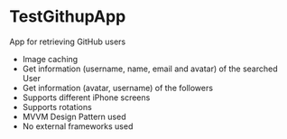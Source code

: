 # TestGithupApp
App for retrieving GitHub users

* Image caching
* Get information (username, name, email and avatar) of the searched User
* Get information (avatar, username) of the followers
* Supports different iPhone screens
* Supports rotations
* MVVM Design Pattern used
* No external frameworks used
